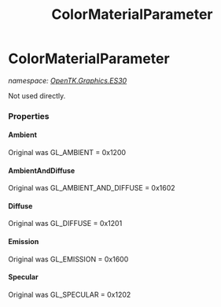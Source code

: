 ﻿---
title: ColorMaterialParameter
---

# ColorMaterialParameter
_namespace: [OpenTK.Graphics.ES30](N-OpenTK.Graphics.ES30.html)_

Not used directly.



### Properties

#### Ambient
Original was GL_AMBIENT = 0x1200
#### AmbientAndDiffuse
Original was GL_AMBIENT_AND_DIFFUSE = 0x1602
#### Diffuse
Original was GL_DIFFUSE = 0x1201
#### Emission
Original was GL_EMISSION = 0x1600
#### Specular
Original was GL_SPECULAR = 0x1202

